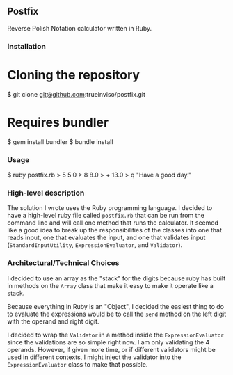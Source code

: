 ## Postfix ##

Reverse Polish Notation calculator written in Ruby.

### Installation ###
  # Cloning the repository
  $ git clone git@github.com:trueinviso/postfix.git

  # Requires bundler
  $ gem install bundler
  $ bundle install

### Usage ###
  $ ruby postfix.rb
    > 5
      5.0
    > 8
      8.0
    > +
      13.0
    > q
      "Have a good day."

### High-level description ###

The solution I wrote uses the Ruby programming language.  I decided to have a high-level
ruby file called `postfix.rb` that can be run from the command line and will call one method
that runs the calculator.  It seemed like a good idea to break up the responsibilities of
the classes into one that reads input, one that evaluates the input, and one that validates
input (`StandardInputUtility`, `ExpressionEvaluator`, and `Validator`).

### Architectural/Technical Choices ###

I decided to use an array as the "stack" for the digits because ruby has built in
methods on the `Array` class that make it easy to make it operate like a stack.

Because everything in Ruby is an "Object", I decided the easiest thing to do to evaluate
the expressions would be to call the `send` method on the left digit with the operand and
right digit.

I decided to wrap the `Validator` in a method inside the `ExpressionEvaluator` since the
validations are so simple right now.  I am only validating the 4 operands.  However, if
given more time, or if different validators might be used in different contexts, I might
inject the validator into the `ExpressionEvaluator` class to make that possible.

